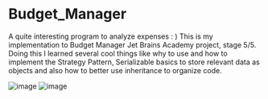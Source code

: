 # Budget_Manager
A quite interesting program to analyze  expenses : )
This is my implementation to Budget Manager Jet Brains Academy project, stage 5/5. Doing this I learned several cool things like why to use and how to implement the 
Strategy Pattern, Serializable basics to store relevant data as objects and also how to better use inheritance to organize code.


![image](https://user-images.githubusercontent.com/69851038/153706526-6e6b470d-2443-4170-8c28-a13a698b16dd.png)
![image](https://user-images.githubusercontent.com/69851038/153706547-7fee6eed-9ac7-410c-b1c7-e985c2dc9890.png)









 

